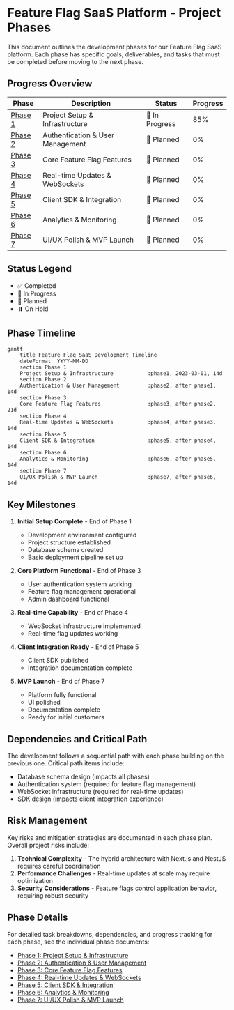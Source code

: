 # Feature Flag SaaS Platform - Project Phases

This document outlines the development phases for our Feature Flag SaaS platform. Each phase has specific goals, deliverables, and tasks that must be completed before moving to the next phase.

## Progress Overview

| Phase | Description | Status | Progress |
|-------|-------------|--------|----------|
| [Phase 1](./01-project-setup.md) | Project Setup & Infrastructure | 🚧 In Progress | 85% |
| [Phase 2](./02-authentication.md) | Authentication & User Management | 📅 Planned | 0% |
| [Phase 3](./03-core-features.md) | Core Feature Flag Features | 📅 Planned | 0% |
| [Phase 4](./04-realtime-updates.md) | Real-time Updates & WebSockets | 📅 Planned | 0% |
| [Phase 5](./05-client-sdk.md) | Client SDK & Integration | 📅 Planned | 0% |
| [Phase 6](./06-analytics.md) | Analytics & Monitoring | 📅 Planned | 0% |
| [Phase 7](./07-polish-launch.md) | UI/UX Polish & MVP Launch | 📅 Planned | 0% |

## Status Legend

- ✅ Completed
- 🚧 In Progress
- 📅 Planned
- ⏸️ On Hold

## Phase Timeline

```mermaid
gantt
    title Feature Flag SaaS Development Timeline
    dateFormat  YYYY-MM-DD
    section Phase 1
    Project Setup & Infrastructure           :phase1, 2023-03-01, 14d
    section Phase 2
    Authentication & User Management         :phase2, after phase1, 14d
    section Phase 3
    Core Feature Flag Features               :phase3, after phase2, 21d
    section Phase 4
    Real-time Updates & WebSockets           :phase4, after phase3, 14d
    section Phase 5
    Client SDK & Integration                 :phase5, after phase4, 14d
    section Phase 6
    Analytics & Monitoring                   :phase6, after phase5, 14d 
    section Phase 7
    UI/UX Polish & MVP Launch                :phase7, after phase6, 14d
```

## Key Milestones

1. **Initial Setup Complete** - End of Phase 1
   - Development environment configured
   - Project structure established
   - Database schema created
   - Basic deployment pipeline set up

2. **Core Platform Functional** - End of Phase 3
   - User authentication system working
   - Feature flag management operational
   - Admin dashboard functional

3. **Real-time Capability** - End of Phase 4
   - WebSocket infrastructure implemented
   - Real-time flag updates working

4. **Client Integration Ready** - End of Phase 5
   - Client SDK published
   - Integration documentation complete

5. **MVP Launch** - End of Phase 7
   - Platform fully functional
   - UI polished
   - Documentation complete
   - Ready for initial customers

## Dependencies and Critical Path

The development follows a sequential path with each phase building on the previous one. Critical path items include:

- Database schema design (impacts all phases)
- Authentication system (required for feature flag management)
- WebSocket infrastructure (required for real-time updates)
- SDK design (impacts client integration experience)

## Risk Management

Key risks and mitigation strategies are documented in each phase plan. Overall project risks include:

1. **Technical Complexity** - The hybrid architecture with Next.js and NestJS requires careful coordination
2. **Performance Challenges** - Real-time updates at scale may require optimization
3. **Security Considerations** - Feature flags control application behavior, requiring robust security

## Phase Details

For detailed task breakdowns, dependencies, and progress tracking for each phase, see the individual phase documents:

- [Phase 1: Project Setup & Infrastructure](./01-project-setup.md)
- [Phase 2: Authentication & User Management](./02-authentication.md)
- [Phase 3: Core Feature Flag Features](./03-core-features.md)
- [Phase 4: Real-time Updates & WebSockets](./04-realtime-updates.md)
- [Phase 5: Client SDK & Integration](./05-client-sdk.md)
- [Phase 6: Analytics & Monitoring](./06-analytics.md)
- [Phase 7: UI/UX Polish & MVP Launch](./07-polish-launch.md) 